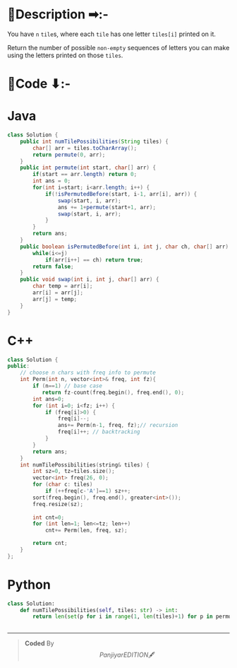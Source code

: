 # 📍Description ➡:-
<!-- Describe your first thoughts on how to solve this problem. -->
You have `n`  `tile`s, where each `tile` has one letter `tiles[i]` printed on it.

Return the number of possible `non-empty` sequences of letters you can make using the letters printed on those `tiles`.



# 📝Code ⬇:-



# Java
```java []
class Solution {
    public int numTilePossibilities(String tiles) {
        char[] arr = tiles.toCharArray();
        return permute(0, arr);
    }
    public int permute(int start, char[] arr) {
        if(start == arr.length) return 0;
        int ans = 0;
        for(int i=start; i<arr.length; i++) {
            if(!isPermutedBefore(start, i-1, arr[i], arr)) {
                swap(start, i, arr);
                ans += 1+permute(start+1, arr);
                swap(start, i, arr);
            }
        }
        return ans;
    }
    public boolean isPermutedBefore(int i, int j, char ch, char[] arr) {
        while(i<=j)
            if(arr[i++] == ch) return true;
        return false;
    }
    public void swap(int i, int j, char[] arr) {
        char temp = arr[i];
        arr[i] = arr[j];
        arr[j] = temp;
    }
}

```

# C++
``` cpp []
class Solution {
public:
    // choose n chars with freq info to permute
    int Perm(int n, vector<int>& freq, int fz){
        if (n==1) // base case
           return fz-count(freq.begin(), freq.end(), 0);
        int ans=0;
        for (int i=0; i<fz; i++) {
            if (freq[i]>0) {
                freq[i]--; 
                ans+= Perm(n-1, freq, fz);// recursion
                freq[i]++; // backtracking
            }
        }
        return ans;
    }
    int numTilePossibilities(string& tiles) {
        int sz=0, tz=tiles.size();
        vector<int> freq(26, 0);
        for (char c: tiles)
            if (++freq[c-'A']==1) sz++;
        sort(freq.begin(), freq.end(), greater<int>());
        freq.resize(sz);
    
        int cnt=0;
        for (int len=1; len<=tz; len++) 
            cnt+= Perm(len, freq, sz);

        return cnt;
    }
};
```

# Python
``` python []
class Solution:
    def numTilePossibilities(self, tiles: str) -> int:
        return len(set(p for i in range(1, len(tiles)+1) for p in permutations(tiles, i)))
           
```

---

>    **Coded** By $$Panjiyar EDITION 🖋  $$

               
